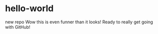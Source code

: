 # hello-world
new repo
Wow this is even funner than it looks!
Ready to really get going with GitHub!
